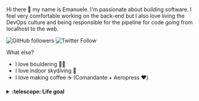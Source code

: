 Hi there 👋 my name is Emanuele. I'm passionate about building software. I feel very comfortable working on the back-end but I also love living the DevOps culture and being responsible for the pipeline for code going from localhost to the web. 

![GitHub followers](https://img.shields.io/github/followers/emazzotta?label=GitHub&style=social)
![Twitter Follow](https://img.shields.io/twitter/follow/emazzotta?label=Twitter&style=social)

What else?
* I love bouldering 🧗‍♀️
* I love indoor skydiving 💨
* I love making coffee ☕️ (Comandante + Aeropress ❤️)

<details>
  <summary><b>:telescope: Life goal</b></summary>
  I want to leave the world better than I found it.
</details>
